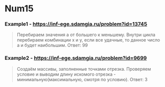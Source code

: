 # Num15
### Example1 - https://inf-ege.sdamgia.ru/problem?id=13745
> Перебираем значения а от большего к меньшему. Внутри цикла перебираем комбинации х и у, если все удачные, то данное число а и будет наибольшим.
> Ответ: 99

### Example2 - https://inf-ege.sdamgia.ru/problem?id=9699
> Создаём массивы, заполненные точками отрезка. Проверяем условие и выводим длину искомого отрезка - минимальную(максимальную, смотря по условию).
> Ответ: 3
